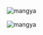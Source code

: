 <p>&nbsp;<img align="center" src="https://github-readme-stats.vercel.app/api?username=mangya&show_icons=true&locale=en" alt="mangya" /></p>
<p>&nbsp;<img align="center" src="https://github-readme-stats.vercel.app/api/top-langs/?username=mangya&show_icons=true&locale=en" alt="mangya" /></p>
 </div>
